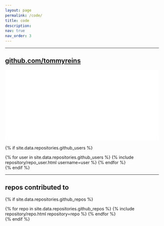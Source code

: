 ```yaml
---
layout: page
permalink: /code/
title: code
description: 
nav: true
nav_order: 3
---
```


---

## [github.com/tommyreins](https://github.com/tommyreins/)

![](https://raw.githubusercontent.com/tommyreins/tommyreins/main/github-metrics.svg)

{% if site.data.repositories.github_users %}
<div class="repositories d-flex flex-wrap flex-md-row flex-column justify-content-between align-items-center">
  {% for user in site.data.repositories.github_users %}
    {% include repository/repo_user.html username=user %}
  {% endfor %}
</div>
{% endif %}

---

## repos contributed to

{% if site.data.repositories.github_repos %}
<div class="repositories d-flex flex-wrap flex-md-row flex-column justify-content-between align-items-center">
  {% for repo in site.data.repositories.github_repos %}
    {% include repository/repo.html repository=repo %}
  {% endfor %}
</div>
{% endif %}
